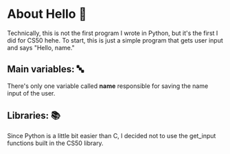 # About Hello :wave:

Technically, this is not the first program I wrote in Python, but it's the first I did for CS50 hehe. To start, this is just a simple program that gets user input and says "Hello, name."

## Main variables: :abc:

There's only one variable called **name** responsible for saving the name input of the user.

## Libraries: :books:

Since Python is a little bit easier than C, I decided not to use the get_input functions built in the CS50 library.

